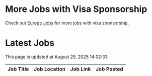 # More Jobs with Visa Sponsorship

Check out [Europe Jobs](https://github.com/sureshparimi/europejobs#latest-jobs) for more jobs with visa sponsorship.

# Latest Jobs

This page is updated at August 29, 2025 14:02:33

| Job Title | Job Location | Job Link | Job Posted |
| --- | --- | --- | --- |
